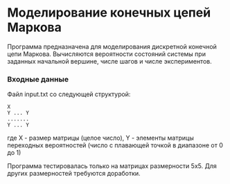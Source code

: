 # Моделирование конечных цепей Маркова

Программа предназначена для моделирования дискретной конечной цепи Маркова. Вычисляются вероятности состояний системы при заданных начальной вершине, числе шагов и числе экспериментов.

### Входные данные
Файл input.txt со следующей структурой:

    X
    Y ... Y
    .......
    Y ... Y
    
где X - размер матрицы (целое число), Y - элементы матрицы переходных вероятностей (число с плавающей точкой в диапазоне от 0 до 1)

Программа тестировалась только на матрицах размерности 5х5. Для других размерностей требуются доработки.
